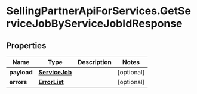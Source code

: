 # SellingPartnerApiForServices.GetServiceJobByServiceJobIdResponse

## Properties
Name | Type | Description | Notes
------------ | ------------- | ------------- | -------------
**payload** | [**ServiceJob**](ServiceJob.md) |  | [optional] 
**errors** | [**ErrorList**](ErrorList.md) |  | [optional] 
